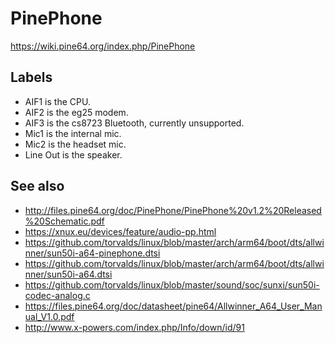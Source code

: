# PinePhone

https://wiki.pine64.org/index.php/PinePhone

## Labels

* AIF1 is the CPU.
* AIF2 is the eg25 modem.
* AIF3 is the cs8723 Bluetooth, currently unsupported.
* Mic1 is the internal mic.
* Mic2 is the headset mic.
* Line Out is the speaker.

## See also

* http://files.pine64.org/doc/PinePhone/PinePhone%20v1.2%20Released%20Schematic.pdf
* https://xnux.eu/devices/feature/audio-pp.html
* https://github.com/torvalds/linux/blob/master/arch/arm64/boot/dts/allwinner/sun50i-a64-pinephone.dtsi
* https://github.com/torvalds/linux/blob/master/arch/arm64/boot/dts/allwinner/sun50i-a64.dtsi
* https://github.com/torvalds/linux/blob/master/sound/soc/sunxi/sun50i-codec-analog.c
* https://files.pine64.org/doc/datasheet/pine64/Allwinner_A64_User_Manual_V1.0.pdf
* http://www.x-powers.com/index.php/Info/down/id/91
